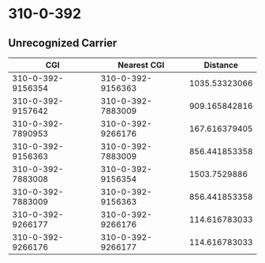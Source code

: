 # 310-0-392
## Unrecognized Carrier


| CGI | Nearest CGI | Distance |
|-----|-------------|----------|
| 310-0-392-9156354 | 310-0-392-9156363 | 1035.53323066 |
| 310-0-392-9157642 | 310-0-392-7883009 | 909.165842816 |
| 310-0-392-7890953 | 310-0-392-9266176 | 167.616379405 |
| 310-0-392-9156363 | 310-0-392-7883009 | 856.441853358 |
| 310-0-392-7883008 | 310-0-392-9156354 | 1503.7529886 |
| 310-0-392-7883009 | 310-0-392-9156363 | 856.441853358 |
| 310-0-392-9266177 | 310-0-392-9266176 | 114.616783033 |
| 310-0-392-9266176 | 310-0-392-9266177 | 114.616783033 |
